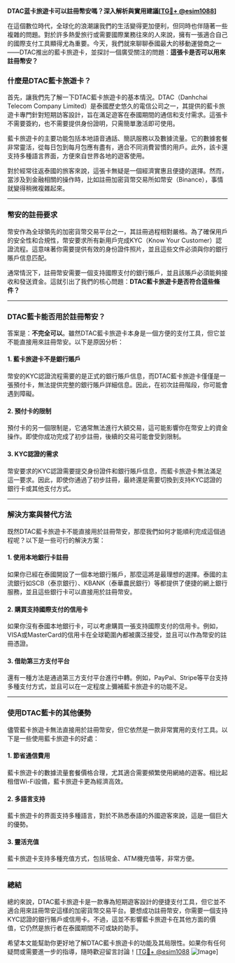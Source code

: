 **DTAC蓝卡旅遊卡可以註冊幣安嗎？深入解析與實用建議[[TG💪+ @esim1088](https://t.me/s/esim1088)]**

在這個數位時代，全球化的浪潮讓我們的生活變得更加便利，但同時也伴隨著一些複雜的問題。對於許多熱愛旅行或需要國際業務往來的人來說，擁有一張適合自己的國際支付工具顯得尤為重要。今天，我們就來聊聊泰國最大的移動運營商之一——DTAC推出的藍卡旅遊卡，並探討一個廣受關注的問題：**這張卡是否可以用來註冊幣安？**

### **什麼是DTAC藍卡旅遊卡？**

首先，讓我們先了解一下DTAC藍卡旅遊卡的基本情況。DTAC（Danhchai Telecom Company Limited）是泰國歷史悠久的電信公司之一，其提供的藍卡旅遊卡專門針對短期訪客設計，旨在滿足遊客在泰國期間的通信和支付需求。這張卡不需要簽約，也不需要提供身份證明，只需簡單激活即可使用。

藍卡旅遊卡的主要功能包括本地語音通話、簡訊服務以及數據流量。它的數據套餐非常靈活，從每日包到每月包應有盡有，適合不同消費習慣的用戶。此外，該卡還支持多種語言界面，方便來自世界各地的遊客使用。

對於經常往返泰國的旅客來說，這張卡無疑是一個經濟實惠且便捷的選擇。然而，當涉及到金融相關的操作時，比如註冊加密貨幣交易所如幣安（Binance），事情就變得稍微複雜起來。

---

### **幣安的註冊要求**

幣安作為全球領先的加密貨幣交易平台之一，其註冊過程相對嚴格。為了確保用戶的安全性和合規性，幣安要求所有新用戶完成KYC（Know Your Customer）認證流程。這意味著你需要提供有效的身份證件照片，並且這些文件必須與你的銀行賬戶信息匹配。

通常情況下，註冊幣安需要一個支持國際支付的銀行賬戶，並且該賬戶必須能夠接收和發送資金。這就引出了我們的核心問題：**DTAC藍卡旅遊卡是否符合這些條件？**

---

### **DTAC藍卡能否用於註冊幣安？**

答案是：**不完全可以**。雖然DTAC藍卡旅遊卡本身是一個方便的支付工具，但它並不能直接用來註冊幣安。以下是原因分析：

#### **1. 藍卡旅遊卡不是銀行賬戶**
幣安的KYC認證流程需要的是正式的銀行賬戶信息，而DTAC藍卡旅遊卡僅僅是一張預付卡，無法提供完整的銀行賬戶詳細信息。因此，在初次註冊階段，你可能會遇到障礙。

#### **2. 預付卡的限制**
預付卡的另一個限制是，它通常無法進行大額交易，這可能影響你在幣安上的資金操作。即使你成功完成了初步註冊，後續的交易可能會受到限制。

#### **3. KYC認證的需求**
幣安要求的KYC認證需要提交身份證件和銀行賬戶信息，而藍卡旅遊卡無法滿足這一要求。因此，即使你通過了初步註冊，最終還是需要切換到支持KYC認證的銀行卡或其他支付方式。

---

### **解決方案與替代方法**

既然DTAC藍卡旅遊卡不能直接用於註冊幣安，那麼我們如何才能順利完成這個過程呢？以下是一些可行的解決方案：

#### **1. 使用本地銀行卡註冊**
如果你已經在泰國開設了一個本地銀行賬戶，那麼這將是最理想的選擇。泰國的主流銀行如SCB（泰京銀行）、KBANK（泰華農民銀行）等都提供了便捷的網上銀行服務，並且這些銀行卡可以直接用於註冊幣安。

#### **2. 購買支持國際支付的信用卡**
如果你沒有泰國本地銀行卡，可以考慮購買一張支持國際支付的信用卡。例如，VISA或MasterCard的信用卡在全球範圍內都被廣泛接受，並且可以作為幣安的註冊憑證。

#### **3. 借助第三方支付平台**
還有一種方法是通過第三方支付平台進行中轉。例如，PayPal、Stripe等平台支持多種支付方式，並且可以在一定程度上彌補藍卡旅遊卡的功能不足。

---

### **使用DTAC藍卡的其他優勢**

儘管藍卡旅遊卡無法直接用於註冊幣安，但它依然是一款非常實用的支付工具。以下是一些使用藍卡旅遊卡的好處：

#### **1. 節省通信費用**
藍卡旅遊卡的數據流量套餐價格合理，尤其適合需要頻繁使用網絡的遊客。相比起租借Wi-Fi設備，藍卡旅遊卡更為經濟高效。

#### **2. 多語言支持**
藍卡旅遊卡的界面支持多種語言，對於不熟悉泰語的外國遊客來說，這是一個巨大的優勢。

#### **3. 靈活充值**
藍卡旅遊卡支持多種充值方式，包括現金、ATM機充值等，非常方便。

---

### **總結**

總的來說，DTAC藍卡旅遊卡是一款專為短期遊客設計的便捷支付工具，但它並不適合用來註冊幣安這樣的加密貨幣交易平台。要想成功註冊幣安，你需要一個支持KYC認證的銀行賬戶或信用卡。不過，這並不影響藍卡旅遊卡在其他方面的價值，它仍然是旅行者在泰國期間不可或缺的助手。

希望本文能幫助你更好地了解DTAC藍卡旅遊卡的功能及其局限性。如果你有任何疑問或需要進一步的指導，隨時歡迎留言討論！[[TG💪+ @esim1088](https://t.me/s/esim1088) ![Image](https://i.postimg.cc/4NQfJmqS/Snipaste-2025-05-13-00-14-12.png)]